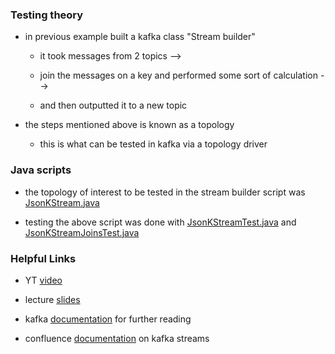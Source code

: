 ### Testing theory 

* in previous example built a kafka class "Stream builder"
    
    - it took messages from 2 topics -->

    - join the messages on a key and performed some sort of calculation -->

    - and then outputted it to a new topic 

* the steps mentioned above is known as a topology

    - this is what can be tested in kafka via a topology driver 

### Java scripts 

* the topology of interest to be tested in the stream builder script was [JsonKStream.java](https://github.com/DataTalksClub/data-engineering-zoomcamp/blob/main/06-streaming/java/kafka_examples/src/main/java/org/example/JsonKStream.java)

* testing the above script was done with [JsonKStreamTest.java](https://github.com/DataTalksClub/data-engineering-zoomcamp/blob/main/06-streaming/java/kafka_examples/src/test/java/org/example/JsonKStreamTest.java) and [JsonKStreamJoinsTest.java](https://github.com/DataTalksClub/data-engineering-zoomcamp/blob/main/06-streaming/java/kafka_examples/src/test/java/org/example/JsonKStreamJoinsTest.java)

### Helpful Links

* YT [video](https://www.youtube.com/watch?v=TNx5rmLY8Pk&list=PL3MmuxUbc_hJed7dXYoJw8DoCuVHhGEQb&index=75)

* lecture [slides](https://docs.google.com/presentation/d/1fVi9sFa7fL2ZW3ynS5MAZm0bRSZ4jO10fymPmrfTUjE/edit#slide=id.g2505704cc3_1_35)

* kafka [documentation](https://kafka.apache.org/documentation/) for further reading

* confluence [documentation](https://docs.confluent.io/platform/current/streams/concepts.html) on kafka streams
